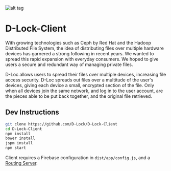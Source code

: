 ![alt tag](https://cdn.discordapp.com/attachments/231497949006266369/232176166587334656/full-01.png)
# D-Lock-Client
With growing technologies such as Ceph by Red Hat and the Hadoop Distributed File System, the idea of distributing files over multiple hardware devices has garnered a strong following in recent years. We wanted to spread this rapid expansion with everyday consumers. We hoped to give users a secure and redundant way of managing private files.

D-Loc allows users to spread their files over multiple devices, increasing file access security. D-Loc spreads out files over a multitude of the user's devices, giving each device a small, encrypted section of the file. Only when all devices join the same network, and log in to the user account, are the pieces able to be put back together, and the original file retrieved.

## Dev Instructions
```bash
git clone https://github.com/D-Lock/D-Lock-Client
cd D-Lock-Client
npm install
bower install
jspm install
npm start
```

Client requires a Firebase configuration in `dist/app/config.js`, and a [Routing Server](https://github.com/D-Lock/Routing-Server).
